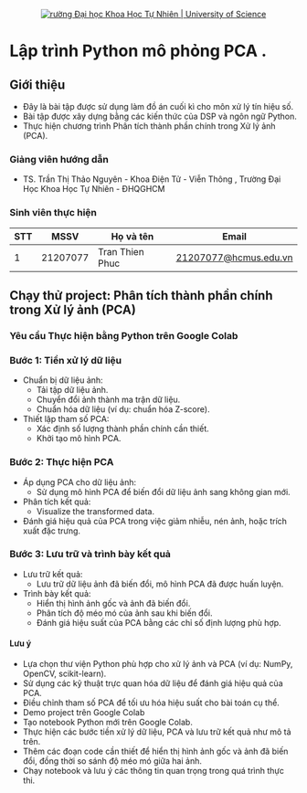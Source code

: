 <p align="center">
  <a href="https://hcmus.edu.vn//" title="Trường Đại học Khoa Học Tự Nhiên " style="border: none;">
    <img src="https://fetel.hcmus.edu.vn/wp-content/uploads/2022/09/logo-fetel.png" alt="rường Đại học Khoa Học Tự Nhiên | University of Science">
  </a>
</p>

# Lập trình Python mô phỏng PCA .

## Giới thiệu

* Đây là bài tập được sử dụng làm đồ án cuối kì cho môn xử lý tín hiệu số.
* Bài tập được xây dựng bằng các kiến thức của DSP và ngôn ngữ Python.
* Thực hiện chương trình Phân tích thành phần chính trong Xử lý ảnh (PCA).

### Giảng viên hướng dẫn

* TS. Trần Thị Thảo Nguyên - Khoa Điện Tử - Viễn Thông , Trường Đại Học Khoa Học Tự Nhiên - ĐHQGHCM

### Sinh viên thực hiện

|**STT**|**MSSV**|  **Họ và tên**  |       **Email**      |
|-------|--------|-----------------|----------------------|
|   1   |21207077|Tran Thien Phuc  |21207077@hcmus.edu.vn |

## Chạy thử project: Phân tích thành phần chính trong Xử lý ảnh (PCA)

### Yêu cầu Thực hiện bằng Python trên Google Colab

### Bước 1: Tiền xử lý dữ liệu
* Chuẩn bị dữ liệu ảnh:
  - Tải tập dữ liệu ảnh.
  - Chuyển đổi ảnh thành ma trận dữ liệu.
  - Chuẩn hóa dữ liệu (ví dụ: chuẩn hóa Z-score).
* Thiết lập tham số PCA:
  - Xác định số lượng thành phần chính cần thiết.
  - Khởi tạo mô hình PCA.

### Bước 2: Thực hiện PCA
* Áp dụng PCA cho dữ liệu ảnh:
  - Sử dụng mô hình PCA để biến đổi dữ liệu ảnh sang không gian mới.
* Phân tích kết quả:
  - Visualize the transformed data.
* Đánh giá hiệu quả của PCA trong việc giảm nhiễu, nén ảnh, hoặc trích xuất đặc trưng.

### Bước 3: Lưu trữ và trình bày kết quả
* Lưu trữ kết quả:
  - Lưu trữ dữ liệu ảnh đã biến đổi, mô hình PCA đã được huấn luyện.
* Trình bày kết quả:
  - Hiển thị hình ảnh gốc và ảnh đã biến đổi.
  - Phân tích độ méo mó của ảnh sau khi biến đổi.
  - Đánh giá hiệu suất của PCA bằng các chỉ số định lượng phù hợp.
#### Lưu ý
- Lựa chọn thư viện Python phù hợp cho xử lý ảnh và PCA (ví dụ: NumPy, OpenCV, scikit-learn).
- Sử dụng các kỹ thuật trực quan hóa dữ liệu để đánh giá hiệu quả của PCA.
- Điều chỉnh tham số PCA để tối ưu hóa hiệu suất cho bài toán cụ thể.
- Demo project trên Google Colab
- Tạo notebook Python mới trên Google Colab.
- Thực hiện các bước tiền xử lý dữ liệu, PCA và lưu trữ kết quả như mô tả trên.
- Thêm các đoạn code cần thiết để hiển thị hình ảnh gốc và ảnh đã biến đổi, đồng thời so sánh độ méo mó giữa hai ảnh.
- Chạy notebook và lưu ý các thông tin quan trọng trong quá trình thực thi.

